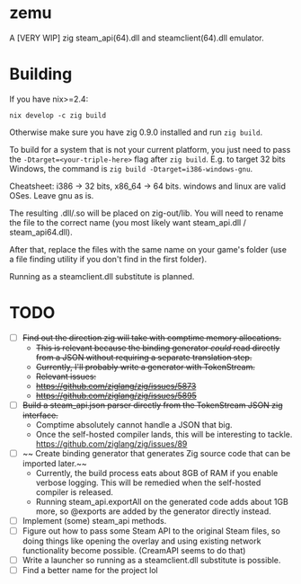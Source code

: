 # zemu

A [VERY WIP] zig steam_api(64).dll and steamclient(64).dll emulator.

# Building

If you have nix>=2.4:

`nix develop -c zig build`

Otherwise make sure you have zig 0.9.0 installed and run `zig build`.

To build for a system that is not your current platform, you just need to pass the `-Dtarget=<your-triple-here>` flag after `zig build`. E.g. to target 32 bits Windows, the command is `zig build -Dtarget=i386-windows-gnu`.

Cheatsheet: i386 -> 32 bits, x86_64 -> 64 bits. windows and linux are valid OSes. Leave gnu as is.

The resulting .dll/.so will be placed on zig-out/lib. You will need to rename the file to the correct name (you most likely want steam_api.dll / steam_api64.dll).

After that, replace the files with the same name on your game's folder (use a file finding utility if you don't find in the first folder).

Running as a steamclient.dll substitute is planned.

# TODO

- [ ] ~~Find out the direction zig will take with comptime memory allocations.~~
  - ~~This is relevant because the binding generator *could* read directly from a JSON without requiring a separate translation step.~~
  - ~~Currently, I'll probably write a generator with TokenStream.~~
  - ~~Relevant issues:~~
  - ~~https://github.com/ziglang/zig/issues/5873~~
  - ~~https://github.com/ziglang/zig/issues/5895~~
- [ ] ~~Build a steam_api.json parser directly from the TokenStream JSON zig interface.~~
  - Comptime absolutely cannot handle a JSON that big.
  - Once the self-hosted compiler lands, this will be interesting to tackle. https://github.com/ziglang/zig/issues/89
- [ ] ~~ Create binding generator that generates Zig source code that can be imported later.~~
  - Currently, the build process eats about 8GB of RAM if you enable verbose logging. This will be remedied when the self-hosted compiler is released.
  - Running steam_api.exportAll on the generated code adds about 1GB more, so @exports are added by the generator directly instead.
- [ ] Implement (some) steam_api methods.
- [ ] Figure out how to pass some Steam API to the original Steam files, so doing things like opening the overlay and using existing network functionality become possible. (CreamAPI seems to do that)
- [ ] Write a launcher so running as a steamclient.dll substitute is possible.
- [ ] Find a better name for the project lol
